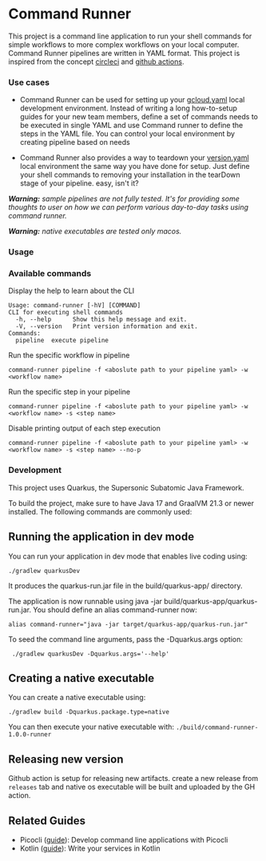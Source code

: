 # Command Runner

This project is a command line application to run your shell commands for simple workflows to more complex workflows on
your local computer. Command Runner pipelines are written in YAML format. This project is inspired from the concept
[circleci](https://circleci.com/) and [github actions](https://docs.github.com/en/actions).

### Use cases

* Command Runner can be used for setting up your [gcloud.yaml](samples/gcloud.yaml) local development environment.
  Instead of writing a long how-to-setup guides for your new team members, define a set of commands needs to be executed
  in single YAML and use Command runner to define the steps in the YAML file. You can control your local environment by
  creating pipeline based on needs

* Command Runner also provides a way to teardown your [version.yaml](samples/docker.yaml) local environment the same way
  you have done for setup. Just define your shell commands to removing your installation in the tearDown stage of your
  pipeline. easy, isn't it?

_**Warning:** sample pipelines are not fully tested. It's for providing some thoughts to user on how we can perform
various day-to-day tasks using command runner._

_**Warning:** native executables are tested only macos._

### Usage

### Available commands

Display the help to learn about the CLI

```shell script
Usage: command-runner [-hV] [COMMAND]
CLI for executing shell commands
  -h, --help      Show this help message and exit.
  -V, --version   Print version information and exit.
Commands:
  pipeline  execute pipeline
```

Run the specific workflow in pipeline

```shell script
command-runner pipeline -f <aboslute path to your pipeline yaml> -w <workflow name>
```

Run the specific step in your pipeline

```shell script
command-runner pipeline -f <aboslute path to your pipeline yaml> -w <workflow name> -s <step name>
```

Disable printing output of each step execution

```shell script
command-runner pipeline -f <aboslute path to your pipeline yaml> -w <workflow name> -s <step name> --no-p
```

### Development

This project uses Quarkus, the Supersonic Subatomic Java Framework.

To build the project, make sure to have Java 17 and GraalVM 21.3 or newer installed. The following commands are commonly
used:

## Running the application in dev mode

You can run your application in dev mode that enables live coding using:

```shell script
./gradlew quarkusDev
```

It produces the quarkus-run.jar file in the build/quarkus-app/ directory.

The application is now runnable using java -jar build/quarkus-app/quarkus-run.jar. You should define an alias
command-runner now:

```shell script
alias command-runner="java -jar target/quarkus-app/quarkus-run.jar"
```

To seed the command line arguments, pass the -Dquarkus.args option:

```shell script
 ./gradlew quarkusDev -Dquarkus.args='--help'
```

## Creating a native executable

You can create a native executable using:

```shell script
./gradlew build -Dquarkus.package.type=native
```

You can then execute your native executable with: `./build/command-runner-1.0.0-runner`

## Releasing new version

Github action is setup for releasing new artifacts. create a new release from  `releases` tab and native os executable will be built and uploaded by the GH action.



## Related Guides

- Picocli ([guide](https://quarkus.io/guides/picocli)): Develop command line applications with Picocli
- Kotlin ([guide](https://quarkus.io/guides/kotlin)): Write your services in Kotlin
